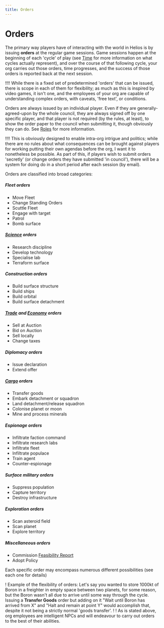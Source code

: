 ```yaml
---
title: Orders
---
```


# Orders

The primary way players have of interacting with the world in Helios is by issuing **orders** at the regular game sessions. Game sessions happen at the beginning of each 'cycle' of play (see [Time](/time) for more information on what cycles actually represent), and over the course of that following cycle, your org carries out those orders, time progresses, and the success of those orders is reported back at the next session.

!!!! While there is a fixed set of predetermined 'orders' that can be issued, there is scope in each of them for flexibility; as much as this is inspired by video games, it isn't one, and the employees of your org are capable of understanding complex orders, with caveats, 'free text', or conditions.

Orders are always issued by an individual player. Even if they are generally-agreed-upon by the whole council, they are always signed off by one specific player, and that player is not required (by the rules, at least), to show the order paper to the council when submitting it, though obviously they can do. See [Roles](/orgs/roles) for more information.

!!!! This is obviously designed to enable intra-org intrigue and politics; while there are no rules about what consequences can be brought against players for working putting their own agendas before the org, I want it to nonetheless be possible. As part of this, if players wish to submit orders 'secretly' (or change orders they have submitted 'in council'), there will be a system for doing do in a short period after each session (by email).

Orders are classified into broad categories:

##### Fleet orders
+ Move Fleet
+ Change Standing Orders
+ Scuttle Fleet
+ Engage with target
+ Patrol
+ Bomb surface

##### [Science](/science) orders
+ Research discipline
+ Develop technology
+ Specialise lab
+ Terraform surface

##### Construction orders
+ Build surface structure
+ Build ships
+ Build orbital
+ Build surface detachment

##### [Trade](/economy/materials) and [Economy](/planets/population) orders
+ Sell at Auction
+ Bid on Auction
+ Sell locally
+ Change taxes

##### Diplomacy orders
+ Issue declaration
+ Extend offer

##### [Cargo](/economy/materials) orders
+ Transfer goods
+ Embark detachment or squadron
+ Land detachment/release squadron
+ Colonise planet or moon
+ Mine and process minerals

##### Espionage orders
+ Infiltrate faction command
+ Infiltrate research labs
+ Infiltrate fleet
+ Infiltrate populace
+ Train agent
+ Counter-espionage

##### Surface military orders
+ Suppress population
+ Capture territory
+ Destroy infrastructure

##### Exploration orders
+ Scan asteroid field
+ Scan planet
+ Explore territory

##### Miscellaneous orders
+ Commission [Feasibility Report](/orders/feasibility-reports)
+ Adopt Policy

Each specific order may encompass numerous different possibilities (see each one for details)

! Example of the flexibility of orders: Let's say you wanted to store 1000kt of Boron in a freighter in empty space between two planets, for some reason, but the Boron wasn't all due to arrive until some way through the cycle. Issuing a **Transfer Goods** order but adding on it "Wait until Boron has arrived from X" and "Halt and remain at point Y" would accomplish that, despite it not being a strictly normal 'goods transfer'.
!
! As is stated above, org employees are intelligent NPCs and will endeavour to carry out orders to the best of their abilities.
